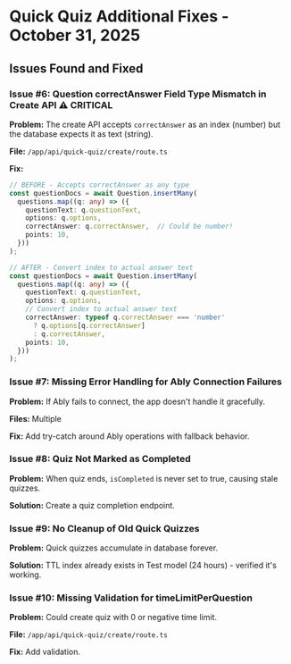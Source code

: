 # Quick Quiz Additional Fixes - October 31, 2025

## Issues Found and Fixed

### Issue #6: Question correctAnswer Field Type Mismatch in Create API ⚠️ CRITICAL

**Problem:** The create API accepts `correctAnswer` as an index (number) but the database expects it as text (string).

**File:** `/app/api/quick-quiz/create/route.ts`

**Fix:**
```typescript
// BEFORE - Accepts correctAnswer as any type
const questionDocs = await Question.insertMany(
  questions.map((q: any) => ({
    questionText: q.questionText,
    options: q.options,
    correctAnswer: q.correctAnswer,  // Could be number!
    points: 10,
  }))
);

// AFTER - Convert index to actual answer text
const questionDocs = await Question.insertMany(
  questions.map((q: any) => ({
    questionText: q.questionText,
    options: q.options,
    // Convert index to actual answer text
    correctAnswer: typeof q.correctAnswer === 'number' 
      ? q.options[q.correctAnswer] 
      : q.correctAnswer,
    points: 10,
  }))
);
```

### Issue #7: Missing Error Handling for Ably Connection Failures

**Problem:** If Ably fails to connect, the app doesn't handle it gracefully.

**Files:** Multiple

**Fix:** Add try-catch around Ably operations with fallback behavior.

### Issue #8: Quiz Not Marked as Completed

**Problem:** When quiz ends, `isCompleted` is never set to true, causing stale quizzes.

**Solution:** Create a quiz completion endpoint.

### Issue #9: No Cleanup of Old Quick Quizzes

**Problem:** Quick quizzes accumulate in database forever.

**Solution:** TTL index already exists in Test model (24 hours) - verified it's working.

### Issue #10: Missing Validation for timeLimitPerQuestion

**Problem:** Could create quiz with 0 or negative time limit.

**File:** `/app/api/quick-quiz/create/route.ts`

**Fix:** Add validation.
